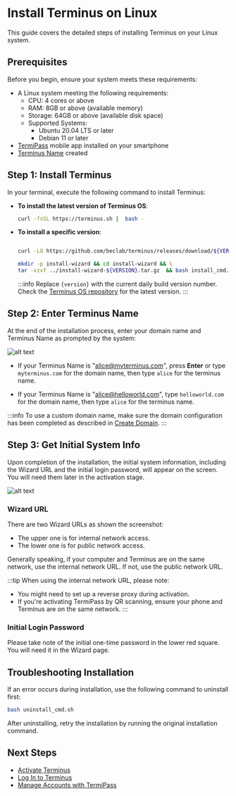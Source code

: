
# Install Terminus on Linux

This guide covers the detailed steps of installing Terminus on your Linux system. 

## Prerequisites

Before you begin, ensure your system meets these requirements:

- A Linux system meeting the following requirements:
  - CPU: 4 cores or above
  - RAM: 8GB or above (available memory)
  - Storage: 64GB or above (available disk space)
  - Supported Systems:
     - Ubuntu 20.04 LTS or later
     - Debian 11 or later
- [TermiPass](../../../termipass/overview.md#download-termipass) mobile app installed on your smartphone
- [Terminus Name](../../../termipass/account/index.md#create-a-terminus-name) created

## Step 1: Install Terminus 

In your terminal, execute the following command to install Terminus:

- **To install the latest version of Terminus OS**:

    ```sh
    curl -fsSL https://terminus.sh |  bash -
    ```

- **To install a specific version**:

    ```bash
    
    curl -LO https://github.com/beclab/terminus/releases/download/${VERSION}/install-wizard-v${VERSION}.tar.gz

    mkdir -p install-wizard && cd install-wizard && \
    tar -xzvf ../install-wizard-${VERSION}.tar.gz  && bash install_cmd.sh
    ```

   :::info
   Replace `{version}` with the current daily build version number. Check the [Terminus OS repository](https://github.com/beclab/terminus) for the latest version.
   :::
 
## Step 2: Enter Terminus Name

At the end of the installation process, enter your domain name and Terminus Name as prompted by the system:

![alt text](/images/how-to/terminus/enter_terminus_name.png)

- If your Terminus Name is "alice@myterminus.com", press **Enter** or type `myterminus.com` for the domain name, then type `alice` for the terminus name.

- If your Terminus Name is "alice@helloworld.com", type `helloworld.com` for the domain name, then type `alice` for the terminus name.

:::info
To use a custom domain name, make sure the domain configuration has been completed as described in [Create Domain](../../../space/domain/host-domain.md).
:::

## Step 3: Get Initial System Info

Upon completion of the installation, the initial system information, including the Wizard URL and the initial login password, will appear on the screen. You will need them later in the activation stage.

![alt text](/images/how-to/terminus/one_time_password.png)

### Wizard URL

There are two Wizard URLs as shown the screenshot:

- The upper one is for internal network access.
- The lower one is for public network access.

Generally speaking, if your computer and Terminus are on the same network, use the internal network URL. If not, use the public network URL.

:::tip
When using the internal network URL, please note:
- You might need to set up a reverse proxy during activation.
- If you're activating TermiPass by QR scanning, ensure your phone and Terminus are on the same network.
:::

### Initial Login Password

Please take note of the initial one-time password in the lower red square. You will need it in the Wizard page. 

## Troubleshooting Installation 

If an error occurs during installation, use the following command to uninstall first:

```sh
bash uninstall_cmd.sh
```

After uninstalling, retry the installation by running the original installation command.

## Next Steps

- [Activate Terminus](../wizard.md)
- [Log In to Terminus](../login.md)
- [Manage Accounts with TermiPass](../../../termipass/account/index.md)






